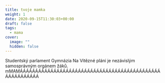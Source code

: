 ```yaml
---
title: tvoje mamka
weight: 1
date: 2020-09-15T11:30:03+00:00
draft: false
tags:
  - mama
cover:
  image: ""
  hidden: false
---
```

Studentský parlament Gymnázia Na Vítězné pláni je nezávislým samosprávným orgánem žáků. mMAMÁÁÁÁÁÁÁÁÁÁÁÁÁÁÁÁÁÁÁÁÁÁÁÁÁÁÁÁÁÁÁÁÁÁÁÁÁÁÁÁÁÁÁÁÁÁÁÁÁÁÁÁÁÁÁÁÁ